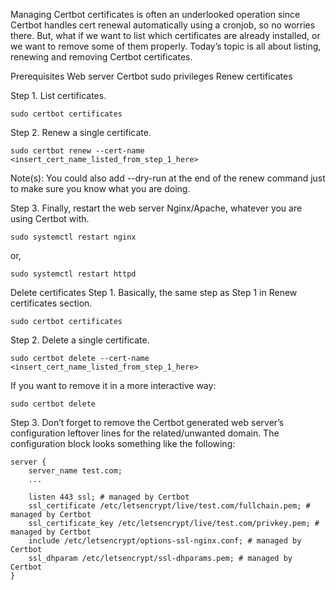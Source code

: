 Managing Certbot certificates is often an underlooked operation since Certbot handles cert renewal automatically using a cronjob, so no worries there. But, what if we want to list which certificates are already installed, or we want to remove some of them properly. Today’s topic is all about listing, renewing and removing Certbot certificates.

Prerequisites
Web server
Certbot
sudo privileges
Renew certificates

Step 1. List certificates.

    sudo certbot certificates
    
Step 2. Renew a single certificate.

    sudo certbot renew --cert-name <insert_cert_name_listed_from_step_1_here>
    
Note(s): You could also add --dry-run at the end of the renew command just to make sure you know what you are doing.

Step 3. Finally, restart the web server Nginx/Apache, whatever you are using Certbot with.

    sudo systemctl restart nginx
    
or,

    sudo systemctl restart httpd
    
Delete certificates
Step 1. Basically, the same step as Step 1 in Renew certificates section.

    sudo certbot certificates
    
Step 2. Delete a single certificate.

    sudo certbot delete --cert-name <insert_cert_name_listed_from_step_1_here>

If you want to remove it in a more interactive way:

    sudo certbot delete
    
Step 3. Don’t forget to remove the Certbot generated web server’s configuration leftover lines for the related/unwanted domain. The configuration block looks something like the following:


    server {
        server_name test.com;
        ...

        listen 443 ssl; # managed by Certbot
        ssl_certificate /etc/letsencrypt/live/test.com/fullchain.pem; # managed by Certbot
        ssl_certificate_key /etc/letsencrypt/live/test.com/privkey.pem; # managed by Certbot
        include /etc/letsencrypt/options-ssl-nginx.conf; # managed by Certbot
        ssl_dhparam /etc/letsencrypt/ssl-dhparams.pem; # managed by Certbot
    }


